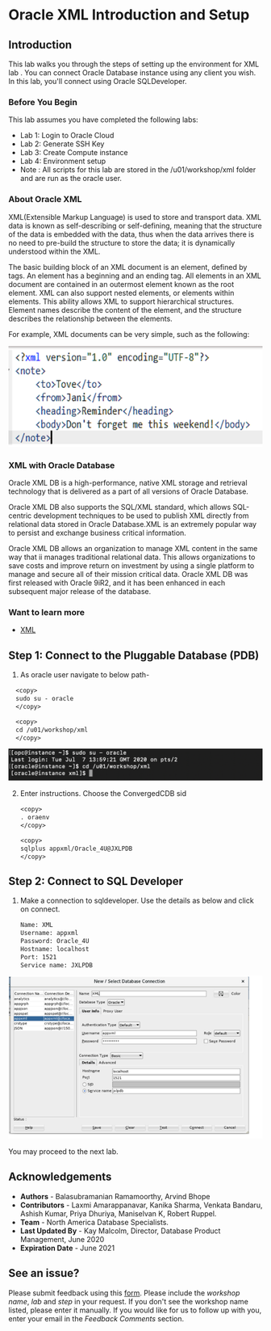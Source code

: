 # Oracle XML Introduction and Setup

## Introduction

This lab walks you through the steps of setting up the environment for XML lab . You can connect Oracle Database instance using any client you wish. In this lab, you'll connect using Oracle SQLDeveloper.

### Before You Begin

This lab assumes you have completed the following labs:
- Lab 1:  Login to Oracle Cloud
- Lab 2:  Generate SSH Key
- Lab 3:  Create Compute instance 
- Lab 4:  Environment setup
- Note :  All scripts for this lab are stored in the /u01/workshop/xml folder and are run as the oracle user. 
  
### About Oracle XML 

XML(Extensible Markup Language) is used to store and transport data. XML data is known as self-describing or self-defining, meaning that the structure of the data is embedded with the data, thus when the data arrives there is no need to pre-build the structure to store the data; it is dynamically understood within the XML.

The basic building block of an XML document is an element, defined by tags. An element has a beginning and an ending tag. All elements in an XML document are contained in an outermost element known as the root element. XML can also support nested elements, or elements within elements. This ability allows XML to support hierarchical structures. Element names describe the content of the element, and the structure describes the relationship between the elements.

For example, XML documents can be very simple, such as the following:


 ![](./images/xml_snapa.png " ") 


### XML with Oracle Database

Oracle XML DB is a high-performance, native XML storage and retrieval technology that is delivered as a part of all versions of Oracle Database. 

Oracle XML DB also supports the SQL/XML standard, which allows SQL-centric development techniques to be used to publish XML directly from relational data stored in Oracle Database.XML is an extremely popular way to persist and exchange business critical information.

 [](youtube:lGQvxPCYR2c)

Oracle XML DB allows an organization to manage XML content in the same way that ii manages traditional relational data. This allows organizations to save costs and improve return on investment by using a single platform to manage and secure all of their mission critical data. Oracle XML DB was first released with Oracle 9iR2, and it has been enhanced in each subsequent major release of the database.

 
### Want to learn more
- [XML](https://docs.oracle.com/en/database/oracle/oracle-database/19/adjsn/index.html)

## **Step 1:** Connect to the Pluggable Database (PDB)

1. As oracle user navigate to below path- 

  ````
    <copy>
    sudo su - oracle
    </copy>
  ````

  ````
    <copy>
    cd /u01/workshop/xml
    </copy>
  ````

  ![](./images/xml_inputa.png " ")

 2. Enter instructions.  Choose the ConvergedCDB sid
       
    ````
    <copy>
    . oraenv
    </copy>
    ````

    ````
    <copy>
    sqlplus appxml/Oracle_4U@JXLPDB
    </copy>
    ````

## **Step 2:** Connect to SQL Developer

1. Make a connection to sqldeveloper. Use the details as below and click on connect.

    ````
    Name: XML
    Username: appxml
    Password: Oracle_4U
    Hostname: localhost
    Port: 1521
    Service name: JXLPDB
    ````
 
  ![](./images/env_xmla.png " ") 

You may proceed to the next lab.

## Acknowledgements

- **Authors** - Balasubramanian Ramamoorthy, Arvind Bhope
- **Contributors** - Laxmi Amarappanavar, Kanika Sharma, Venkata Bandaru, Ashish Kumar, Priya Dhuriya, Maniselvan K, Robert Ruppel.
- **Team** - North America Database Specialists.
- **Last Updated By** - Kay Malcolm, Director, Database Product Management, June 2020
- **Expiration Date** - June 2021   

## See an issue?
Please submit feedback using this [form](https://apexapps.oracle.com/pls/apex/f?p=133:1:::::P1_FEEDBACK:1). Please include the *workshop name*, *lab* and *step* in your request.  If you don't see the workshop name listed, please enter it manually. If you would like for us to follow up with you, enter your email in the *Feedback Comments* section.
      
 
